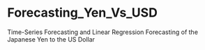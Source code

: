 # Forecasting_Yen_Vs_USD
Time-Series Forecasting and Linear Regression Forecasting of the Japanese Yen to the US Dollar
